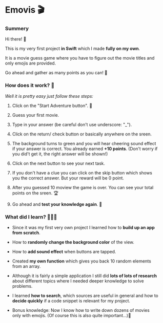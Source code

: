 # Emovis 🎬

### Summery

Hi there! 👋

This is my very first project **in Swift** which I made **fully on my own**.

It is a movie guess game where you have to figure out the movie titles and only emojis are provided. 

Go ahead and gather as many points as you can! 👀


### How does it work? 🧐

*Well it is pretty easy just follow these steps:*

1. Click on the "Start Adventure button". 🚀

2. Guess your first movie. 

3. Type in your answer (be careful don't use underscore: "_").

4. Click on the return/ check button or basically anywhere on the sreen.

5. The background turns to green and you will hear cheering sound effect if your answer is correct. You already earned **+10 points**. (Don't worry if you did't get it, the right answer will be shown!)

6. Click on the next button to see your next task.

7. If you don't have a clue you can click on the skip button which shows you the correct answer. But your reward will be 0 point. 

8. After you guessed 10 moview the game is over. You can see your total points on the sreen. 🏆

9. Go ahead and **test your knowledge again**. 🎯


### What did I learn? 👩🏻‍💻

- Since it was my first very own project I learned how to **build up an app from scratch**.

- How to **randomly change the background color** of the view.

- How to **add sound effect** when buttons are tapped.

- Created **my own function** which gives you back 10 random elements from an array.

- Although it is fairly a simple application I still did **lots of lots of research** about different topics where I needed deeper knowledge to solve problems. 

- I learned **how to search**, which sources are useful in general and how to **decide quickly** if a code snippet is relevant for my project. 

+ Bonus knowledge: Now I know how to write down dozens of movies only with emojis. (Of course this is also quite important...)🎉







